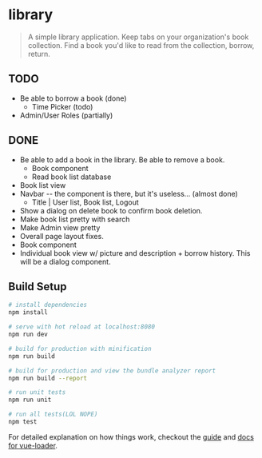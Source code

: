 # library

> A simple library application. Keep tabs on your organization's book collection. Find a book you'd like to read from the collection, borrow, return.


## TODO
* Be able to borrow a book (done)
  * Time Picker (todo)
* Admin/User Roles (partially)

## DONE
* Be able to add a book in the library. Be able to remove a book.
  * Book component
  * Read book list database
* Book list view
* Navbar -- the component is there, but it's useless... (almost done)
  * Title | User list, Book list, Logout
* Show a dialog on delete book to confirm book deletion.
* Make book list pretty with search
* Make Admin view pretty
* Overall page layout fixes.
* Book component
* Individual book view w/ picture and description + borrow history. This will be a dialog component.


## Build Setup

``` bash
# install dependencies
npm install

# serve with hot reload at localhost:8080
npm run dev

# build for production with minification
npm run build

# build for production and view the bundle analyzer report
npm run build --report

# run unit tests
npm run unit

# run all tests(LOL NOPE)
npm test 
```

For detailed explanation on how things work, checkout the [guide](http://vuejs-templates.github.io/webpack/) and [docs for vue-loader](http://vuejs.github.io/vue-loader).
